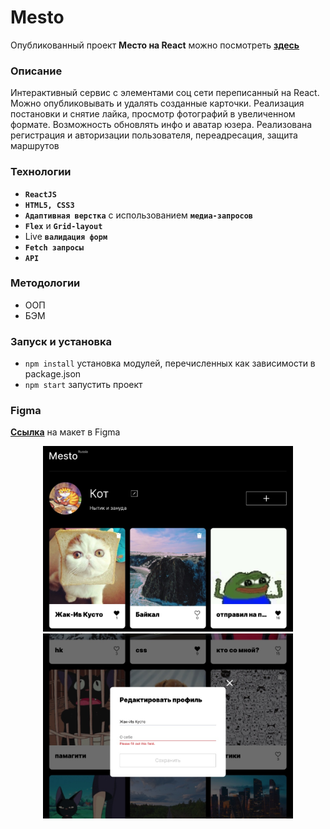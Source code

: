 # Mesto
Опубликованный проект **Место на React**  можно посмотреть **[здесь](https://yuliaiv-iv.github.io/mesto-react)**

### Описание

Интерактивный сервис с элементами соц сети переписанный на React. Можно опубликовывать и удалять созданные карточки. Реализация постановки и снятие лайка, просмотр фотографий в увеличенном формате. Возможность обновлять инфо и аватар юзера. Реализована регистрация и авторизации пользователя, переадресация, защита маршрутов

### Технологии

* **`ReactJS`**
* **`HTML5, CSS3`**
* **`Адаптивная верстка`** с использованием **`медиа-запросов`**
* **`Flex`** и **`Grid-layout`**
* Live **`валидация форм`**
* **`Fetch запросы`** 
* **`API`**

### Методологии
* ООП
* БЭМ

### Запуск и установка
* `npm install` установка модулей, перечисленных как зависимости в package.json
* `npm start` запустить проект

### Figma 
**[Ссылка](https://www.figma.com/file/StZjf8HnoeLdiXS7dYrLAh/JavaScript.-Sprint-4)** на макет в Figma

<div align="center">
    <img src="./src/images/readme_main.jpg" alt="Место" width="400"/>
    <img src="./src/images/readme_form.jpg" alt="Место" width="400"/>
</div>
